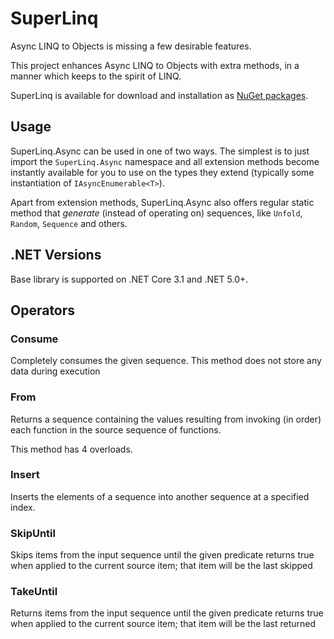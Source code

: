 # SuperLinq

Async LINQ to Objects is missing a few desirable features.

This project enhances Async LINQ to Objects with extra methods, 
in a manner which keeps to the spirit of LINQ.

SuperLinq is available for download and installation as
[NuGet packages](https://www.nuget.org/packages/superlinq/).

## Usage

SuperLinq.Async can be used in one of two ways. The simplest is to just import the
`SuperLinq.Async` namespace and all extension methods become instantly available for
you to use on the types they extend (typically some instantiation of
`IAsyncEnumerable<T>`).

Apart from extension methods, SuperLinq.Async also offers regular static method
that *generate* (instead of operating on) sequences, like `Unfold`,
`Random`, `Sequence` and others. 

## .NET Versions

Base library is supported on .NET Core 3.1 and .NET 5.0+.

## Operators

### Consume

Completely consumes the given sequence. This method does not store any data 
during execution

### From

Returns a sequence containing the values resulting from invoking (in order)
each function in the source sequence of functions.

This method has 4 overloads.

### Insert

Inserts the elements of a sequence into another sequence at a specified index.

### SkipUntil

Skips items from the input sequence until the given predicate returns true
when applied to the current source item; that item will be the last skipped

### TakeUntil

Returns items from the input sequence until the given predicate returns true
when applied to the current source item; that item will be the last returned

[dict]: https://docs.microsoft.com/en-us/dotnet/api/System.Collections.Generic.Dictionary-2
[kvp]: https://docs.microsoft.com/en-us/dotnet/api/System.Collections.Generic.KeyValuePair-2
[lookup]: https://docs.microsoft.com/en-us/dotnet/api/system.linq.lookup-2
